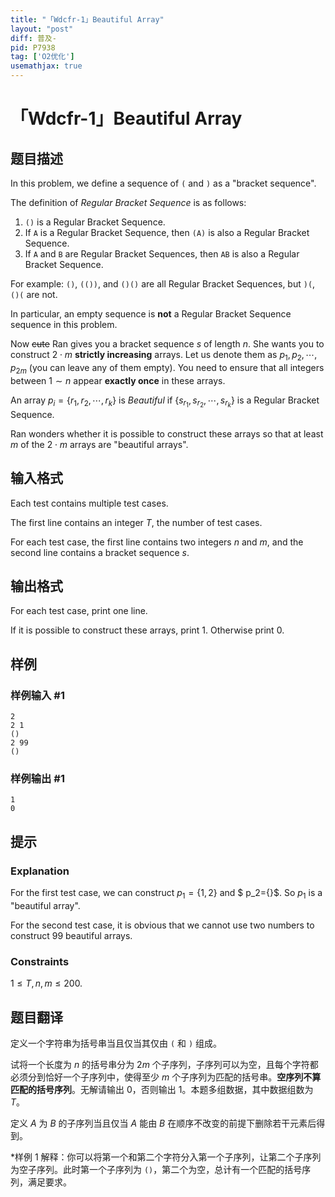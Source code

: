 ```yaml
---
title: "「Wdcfr-1」Beautiful Array"
layout: "post"
diff: 普及-
pid: P7938
tag: ['O2优化']
usemathjax: true
---
```


# 「Wdcfr-1」Beautiful Array
## 题目描述

In this problem, we define a sequence of `(` and `)` as a "bracket sequence".

The definition of *Regular Bracket Sequence* is as follows:

1. `()` is a Regular Bracket Sequence.
1. If `A` is a Regular Bracket Sequence, then `(A)` is also a Regular Bracket Sequence.
1. If `A` and `B` are Regular Bracket Sequences, then `AB` is also a Regular Bracket Sequence.

For example: `()`, `(())`, and `()()` are all Regular Bracket Sequences, but `)(`, `()(` are not.

In particular, an empty sequence is **not** a Regular Bracket Sequence sequence in this problem.

Now ~~cute~~ Ran gives you a bracket sequence $s$ of length $n$. She wants you to construct $2\cdot m$ **strictly increasing** arrays. Let us denote them as
 $p_1,p_2,\cdots,p_{2 m}$ (you can leave any of them empty). You need to ensure that all integers between $1\sim n$ appear **exactly once** in these arrays. 
 
An array $p_i=\{r_1,r_2,\cdots,r_k\}$ is *Beautiful* if    $\{s_{r_1},s_{r_2},\cdots,s_{r_k}\}$ is a Regular Bracket Sequence.

Ran wonders whether it is possible to construct these arrays so that at least $m$ of the $2\cdot m$ arrays are "beautiful arrays". 
## 输入格式

Each test contains multiple test cases.

The first line contains an integer $T$, the number of test cases.

For each test case, the first line contains two integers $n$ and $m$, and the second line contains a bracket sequence $s$.
## 输出格式

For each test case, print one line.

If it is possible to construct these arrays, print $1$. Otherwise print $0$.
## 样例

### 样例输入 #1
```
2
2 1
()
2 99
()
```
### 样例输出 #1
```
1
0
```
## 提示

### Explanation

For the first test case, we can construct $p_1=\{1,2\}$ and $ p_2=\{\}$. So $p_1$ is a "beautiful array".

For the second test case, it is obvious that we cannot use two numbers to construct $99$ beautiful arrays.

### Constraints

$1\le T,n,m\le 200$.
## 题目翻译

定义一个字符串为括号串当且仅当其仅由 `(` 和 `)` 组成。

试将一个长度为 $n$ 的括号串分为 $2m$ 个子序列，子序列可以为空，且每个字符都必须分到恰好一个子序列中，使得至少 $m$ 个子序列为匹配的括号串。**空序列不算匹配的括号序列**。无解请输出 $0$，否则输出 $1$。本题多组数据，其中数据组数为 $T$。

定义 $A$ 为 $B$ 的子序列当且仅当 $A$ 能由 $B$ 在顺序不改变的前提下删除若干元素后得到。

*样例 $1$ 解释：你可以将第一个和第二个字符分入第一个子序列，让第二个子序列为空子序列。此时第一个子序列为 `()`，第二个为空，总计有一个匹配的括号序列，满足要求。
